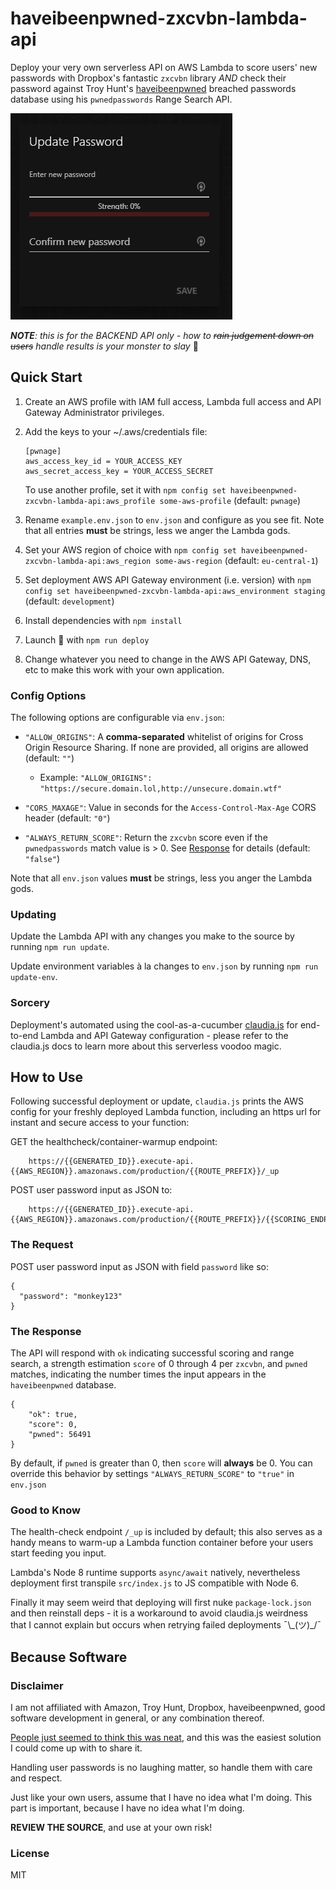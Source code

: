 # haveibeenpwned-zxcvbn-lambda-api
Deploy your very own serverless API on AWS Lambda to score users' new passwords with Dropbox's fantastic `zxcvbn` library _AND_ check their password against Troy Hunt's [haveibeenpwned](https://haveibeenpwned.com/) breached passwords database using his `pwnedpasswords` Range Search API.

![API in Action](.github/pwnage.gif?raw=true "API in Action")

_**NOTE**: this is for the BACKEND API only - how to ~~rain judgement down on users~~ handle results is your monster to slay_ :dragon_face:

## Quick Start
1. Create an AWS profile with IAM full access, Lambda full access and API Gateway Administrator privileges.
2. Add the keys to your ~/.aws/credentials file:
    ```
    [pwnage]
    aws_access_key_id = YOUR_ACCESS_KEY
    aws_secret_access_key = YOUR_ACCESS_SECRET
    ```
    To use another profile, set it with `npm config set haveibeenpwned-zxcvbn-lambda-api:aws_profile some-aws-profile`  (default: `pwnage`)

1. Rename `example.env.json` to `env.json` and configure as you see fit. Note that all entries **must** be strings, less we anger the Lambda gods.
2. Set your AWS region of choice with `npm config set haveibeenpwned-zxcvbn-lambda-api:aws_region some-aws-region` (default: `eu-central-1`)
3. Set deployment AWS API Gateway environment (i.e. version) with `npm config set haveibeenpwned-zxcvbn-lambda-api:aws_environment staging` (default: `development`)
4. Install dependencies with `npm install`
5. Launch 🚀 with `npm run deploy`
6. Change whatever you need to change in the AWS API Gateway, DNS, etc to make this work with your own application.

### Config Options
The following options are configurable via `env.json`:

- `"ALLOW_ORIGINS"`: A **comma-separated** whitelist of origins for Cross Origin Resource Sharing. If none are provided, all origins are allowed (default: `""`)
    - Example: `"ALLOW_ORIGINS": "https://secure.domain.lol,http://unsecure.domain.wtf"`

- `"CORS_MAXAGE"`: Value in seconds for the `Access-Control-Max-Age` CORS header (default: `"0"`)

- `"ALWAYS_RETURN_SCORE"`: Return the `zxcvbn` score even if the `pwnedpasswords` match value is > 0. See [Response](##Response) for details (default: `"false"`)

Note that all `env.json` values **must** be strings, less you anger the Lambda gods.

### Updating
Update the Lambda API with any changes you make to the source by running `npm run update`.

Update environment variables à la changes to `env.json` by running `npm run update-env`.

### Sorcery
Deployment's automated using the cool-as-a-cucumber [claudia.js](https://claudiajs.com/documentation.html) for end-to-end Lambda and API Gateway configuration - please refer to the claudia.js docs to learn more about this serverless voodoo magic.

## How to Use

Following successful deployment or update, `claudia.js` prints the AWS config for your freshly deployed Lambda function, including an https url for instant and secure access to your function:

GET the healthcheck/container-warmup endpoint:
```
    https://{{GENERATED_ID}}.execute-api.{{AWS_REGION}}.amazonaws.com/production/{{ROUTE_PREFIX}}/_up
```

POST user password input as JSON to:
```
    https://{{GENERATED_ID}}.execute-api.{{AWS_REGION}}.amazonaws.com/production/{{ROUTE_PREFIX}}/{{SCORING_ENDPOINT}}
```

### The Request
POST user password input as JSON with field `password` like so:
```
{
  "password": "monkey123"
}
```
### The Response
The API will respond with `ok` indicating successful scoring and range search, a strength estimation `score` of 0 through 4 per `zxcvbn`, and `pwned` matches, indicating the number times the input appears in the `haveibeenpwned` database.

```
{
    "ok": true,
    "score": 0,
    "pwned": 56491
}
```
By default, if `pwned` is greater than 0, then `score` will **always** be 0. You can override this behavior by settings `"ALWAYS_RETURN_SCORE"` to `"true"` in `env.json`

### Good to Know
The health-check endpoint `/_up` is included by default; this also serves as a handy means to warm-up a Lambda function container before your users start feeding you input.

Lambda's Node 8 runtime supports `async/await` natively, nevertheless deployment first transpile `src/index.js` to JS compatible with Node 6.

Finally it may seem weird that deploying will first nuke `package-lock.json` and then reinstall deps - it is a workaround to avoid claudia.js weirdness that I cannot explain but occurs when retrying failed deployments ¯\\\_(ツ)\_/¯

## Because Software

### Disclaimer
I am not affiliated with Amazon, Troy Hunt, Dropbox, haveibeenpwned, good software development in general, or any combination thereof.

[People just seemed to think this was neat](https://twitter.com/DetroitEnglish/status/1008276231199055874), and this was the easiest solution I could come up with to share it.

Handling user passwords is no laughing matter, so handle them with care and respect.

Just like your own users, assume that I have no idea what I'm doing. This part is important, because I have no idea what I'm doing.

**REVIEW THE SOURCE**, and use at your own risk!

### License
MIT
